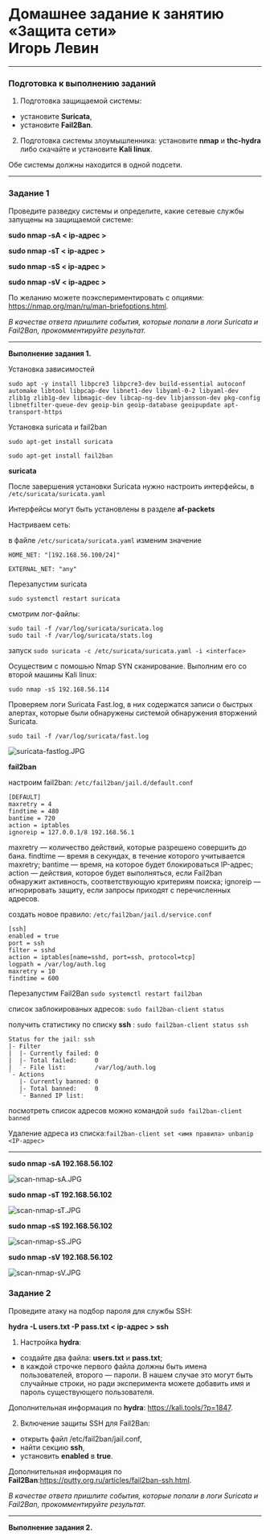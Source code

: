 # Домашнее задание к занятию «Защита сети» <br/> Игорь Левин

------

### Подготовка к выполнению заданий

1. Подготовка защищаемой системы:

- установите **Suricata**,
- установите **Fail2Ban**.

2. Подготовка системы злоумышленника: установите **nmap** и **thc-hydra** либо скачайте и установите **Kali linux**.

Обе системы должны находится в одной подсети.

------

### Задание 1

Проведите разведку системы и определите, какие сетевые службы запущены на защищаемой системе:

**sudo nmap -sA < ip-адрес >**

**sudo nmap -sT < ip-адрес >**

**sudo nmap -sS < ip-адрес >**

**sudo nmap -sV < ip-адрес >**

По желанию можете поэкспериментировать с опциями: https://nmap.org/man/ru/man-briefoptions.html.


*В качестве ответа пришлите события, которые попали в логи Suricata и Fail2Ban, прокомментируйте результат.*

------


**Выполнение задания 1.**

Установка зависимостей
```
sudo apt -y install libpcre3 libpcre3-dev build-essential autoconf automake libtool libpcap-dev libnet1-dev libyaml-0-2 libyaml-dev zlib1g zlib1g-dev libmagic-dev libcap-ng-dev libjansson-dev pkg-config libnetfilter-queue-dev geoip-bin geoip-database geoipupdate apt-transport-https
```

Установка suricata и fail2ban  

```
sudo apt-get install suricata

sudo apt-get install fail2ban

```

**suricata**

После завершения установки Suricata нужно настроить интерфейсы, в `/etc/suricata/suricata.yaml`

Интерфейсы могут быть установлены в разделе **af-packets**

Настриваем сеть: 

в файле `/etc/suricata/suricata.yaml` изменим значение

```
HOME_NET: "[192.168.56.100/24]"

EXTERNAL_NET: "any"

```

Перезапустим suricata
```
sudo systemctl restart suricata
```

смотрим лог-файлы:
```
sudo tail -f /var/log/suricata/suricata.log
sudo tail -f /var/log/suricata/stats.log
```

запуск `sudo suricata -c /etc/suricata/suricata.yaml -i <interface>`

Осуществим с помошью Nmap SYN сканирование. 
Выполним его со второй машины Kali linux:

```
sudo nmap -sS 192.168.56.114 
```

Проверяем логи Suricata Fast.log, в них содержатся записи о быстрых алертах, которые были обнаружены системой обнаружения вторжений Suricata. 

```
sudo tail -f /var/log/suricata/fast.log
```


![suricata-fastlog.JPG](https://github.com/elekpow/netology/blob/main/inform/lesson3/images/suricata-fastlog.JPG)


**fail2ban**

настроим fail2ban: `/etc/fail2ban/jail.d/default.conf`

```
[DEFAULT]
maxretry = 4
findtime = 480
bantime = 720
action = iptables
ignoreip = 127.0.0.1/8 192.168.56.1
```
maxretry — количество действий, которые разрешено совершить до бана.
findtime — время в секундах, в течение которого учитывается maxretry;
bantime — время, на которое будет блокироваться IP-адрес;
action — действия, которое будет выполняться, если Fail2ban обнаружит активность, соответствующую критериям поиска;
ignoreip — игнорировать защиту, если запросы приходят с перечисленных адресов.


создать новое правило: `/etc/fail2ban/jail.d/service.conf`

```
[ssh]
enabled = true
port = ssh
filter = sshd
action = iptables[name=sshd, port=ssh, protocol=tcp]
logpath = /var/log/auth.log
maxretry = 10
findtime = 600
```

Перезапустим Fail2Ban `sudo systemctl restart fail2ban`

список заблокированых адресов: `sudo fail2ban-client status`

получить статистику по списку  **ssh** : `sudo fail2ban-client status ssh `

```
Status for the jail: ssh
|- Filter
|  |- Currently failed: 0
|  |- Total failed:     0
|  `- File list:        /var/log/auth.log
`- Actions
   |- Currently banned: 0
   |- Total banned:     0
   `- Banned IP list:
```

посмотреть список  адресов можно командой `sudo fail2ban-client banned`

Удаление адреса из списка:` fail2ban-client set <имя правила> unbanip <IP-адрес> `

---

**sudo nmap -sA 192.168.56.102**

![scan-nmap-sA.JPG](https://github.com/elekpow/netology/blob/main/inform/lesson3/images/scan-nmap-sA.JPG)

**sudo nmap -sT 192.168.56.102**

![scan-nmap-sT.JPG](https://github.com/elekpow/netology/blob/main/inform/lesson3/images/scan-nmap-sT.JPG)

**sudo nmap -sS 192.168.56.102**

![scan-nmap-sS.JPG](https://github.com/elekpow/netology/blob/main/inform/lesson3/images/scan-nmap-sS.JPG)

**sudo nmap -sV 192.168.56.102**

![scan-nmap-sV.JPG](https://github.com/elekpow/netology/blob/main/inform/lesson3/images/sscan-nmap-sV.JPG)




### Задание 2

Проведите атаку на подбор пароля для службы SSH:

**hydra -L users.txt -P pass.txt < ip-адрес > ssh**

1. Настройка **hydra**: 
 
 - создайте два файла: **users.txt** и **pass.txt**;
 - в каждой строчке первого файла должны быть имена пользователей, второго — пароли. В нашем случае это могут быть случайные строки, но ради эксперимента можете добавить имя и пароль существующего пользователя.

Дополнительная информация по **hydra**: https://kali.tools/?p=1847.

2. Включение защиты SSH для Fail2Ban:

-  открыть файл /etc/fail2ban/jail.conf,
-  найти секцию **ssh**,
-  установить **enabled**  в **true**.

Дополнительная информация по **Fail2Ban**:https://putty.org.ru/articles/fail2ban-ssh.html.



*В качестве ответа пришлите события, которые попали в логи Suricata и Fail2Ban, прокомментируйте результат.*


------

**Выполнение задания 2.**

